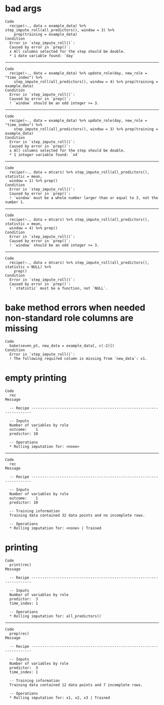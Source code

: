 # bad args

    Code
      recipe(~., data = example_data) %>% step_impute_roll(all_predictors(), window = 3) %>%
        prep(training = example_data)
    Condition
      Error in `step_impute_roll()`:
      Caused by error in `prep()`:
      x All columns selected for the step should be double.
      * 1 date variable found: `day`

---

    Code
      recipe(~., data = example_data) %>% update_role(day, new_role = "time_index") %>%
        step_impute_roll(all_predictors(), window = 4) %>% prep(training = example_data)
    Condition
      Error in `step_impute_roll()`:
      Caused by error in `prep()`:
      ! `window` should be an odd integer >= 3.

---

    Code
      recipe(~., data = example_data) %>% update_role(day, new_role = "time_index") %>%
        step_impute_roll(all_predictors(), window = 3) %>% prep(training = example_data)
    Condition
      Error in `step_impute_roll()`:
      Caused by error in `prep()`:
      x All columns selected for the step should be double.
      * 1 integer variable found: `x4`

---

    Code
      recipe(~., data = mtcars) %>% step_impute_roll(all_predictors(), statistic = mean,
      window = 1) %>% prep()
    Condition
      Error in `step_impute_roll()`:
      Caused by error in `prep()`:
      ! `window` must be a whole number larger than or equal to 3, not the number 1.

---

    Code
      recipe(~., data = mtcars) %>% step_impute_roll(all_predictors(), statistic = mean,
      window = 4) %>% prep()
    Condition
      Error in `step_impute_roll()`:
      Caused by error in `prep()`:
      ! `window` should be an odd integer >= 3.

---

    Code
      recipe(~., data = mtcars) %>% step_impute_roll(all_predictors(), statistic = NULL) %>%
        prep()
    Condition
      Error in `step_impute_roll()`:
      Caused by error in `prep()`:
      ! `statistic` must be a function, not `NULL`.

# bake method errors when needed non-standard role columns are missing

    Code
      bake(seven_pt, new_data = example_data[, c(-2)])
    Condition
      Error in `step_impute_roll()`:
      ! The following required column is missing from `new_data`: x1.

# empty printing

    Code
      rec
    Message
      
      -- Recipe ----------------------------------------------------------------------
      
      -- Inputs 
      Number of variables by role
      outcome:    1
      predictor: 10
      
      -- Operations 
      * Rolling imputation for: <none>

---

    Code
      rec
    Message
      
      -- Recipe ----------------------------------------------------------------------
      
      -- Inputs 
      Number of variables by role
      outcome:    1
      predictor: 10
      
      -- Training information 
      Training data contained 32 data points and no incomplete rows.
      
      -- Operations 
      * Rolling imputation for: <none> | Trained

# printing

    Code
      print(rec)
    Message
      
      -- Recipe ----------------------------------------------------------------------
      
      -- Inputs 
      Number of variables by role
      predictor:  3
      time_index: 1
      
      -- Operations 
      * Rolling imputation for: all_predictors()

---

    Code
      prep(rec)
    Message
      
      -- Recipe ----------------------------------------------------------------------
      
      -- Inputs 
      Number of variables by role
      predictor:  3
      time_index: 1
      
      -- Training information 
      Training data contained 12 data points and 7 incomplete rows.
      
      -- Operations 
      * Rolling imputation for: x1, x2, x3 | Trained

